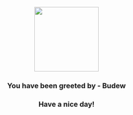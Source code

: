 <p align="center">
    <img src="https://raw.githubusercontent.com/PokeAPI/sprites/master/sprites/pokemon/406.png" width="150" height="150">
</p>
<h3 align="center">You have been greeted by - <b>Budew</b></h3>
<h3 align="center">Have a nice day!</h3>
